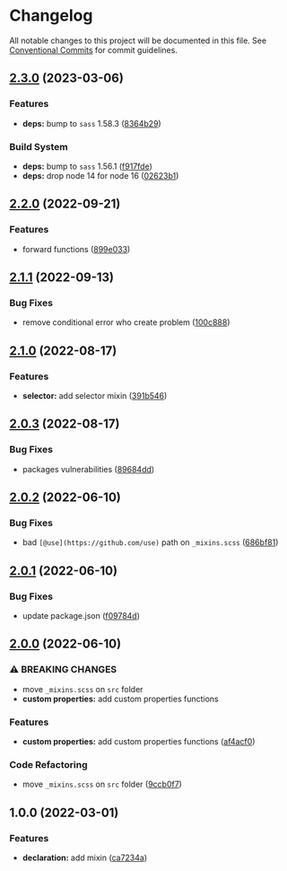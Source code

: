 # Changelog

All notable changes to this project will be documented in this file. See [Conventional Commits](https://conventionalcommits.org) for commit guidelines.

## [2.3.0](https://github.com/unsass/css/compare/v2.2.0...v2.3.0) (2023-03-06)


### Features

* **deps:** bump to `sass` 1.58.3 ([8364b29](https://github.com/unsass/css/commit/8364b29bb8216b6fc5fd71ea988ab504883a733d))


### Build System

* **deps:** bump to `sass` 1.56.1 ([f917fde](https://github.com/unsass/css/commit/f917fde44126a2e78a55be694a55153baf4e99aa))
* **deps:** drop node 14 for node 16 ([02623b1](https://github.com/unsass/css/commit/02623b1646893e12aa928de7fc0c5d19849f70f3))

## [2.2.0](https://github.com/unsass/css/compare/v2.1.1...v2.2.0) (2022-09-21)


### Features

* forward functions ([899e033](https://github.com/unsass/css/commit/899e03396f296e0f2d17cbe07d5a2b5b9031c2d2))

## [2.1.1](https://github.com/unsass/css/compare/v2.1.0...v2.1.1) (2022-09-13)


### Bug Fixes

* remove conditional error who create problem ([100c888](https://github.com/unsass/css/commit/100c888021db1e831245cba75cde17c89afae6ae))

## [2.1.0](https://github.com/unsass/css/compare/v2.0.3...v2.1.0) (2022-08-17)


### Features

* **selector:** add selector mixin ([391b546](https://github.com/unsass/css/commit/391b54632f6d44f8478d73632bafc0e0d786fbcf))

## [2.0.3](https://github.com/unsass/css/compare/v2.0.2...v2.0.3) (2022-08-17)


### Bug Fixes

* packages vulnerabilities ([89684dd](https://github.com/unsass/css/commit/89684dd0868b5e50d25e60ae0607abb5e11aca2a))

## [2.0.2](https://github.com/unsass/css/compare/v2.0.1...v2.0.2) (2022-06-10)


### Bug Fixes

* bad `[@use](https://github.com/use)` path on `_mixins.scss` ([686bf81](https://github.com/unsass/css/commit/686bf81818fad6fae3a909dd7a8d32cfff24a56f))

## [2.0.1](https://github.com/unsass/css/compare/v2.0.0...v2.0.1) (2022-06-10)


### Bug Fixes

* update package.json ([f09784d](https://github.com/unsass/css/commit/f09784dbfe51bcf353f447be8c160884ab10ed9a))

## [2.0.0](https://github.com/unsass/css/compare/v1.0.0...v2.0.0) (2022-06-10)


### ⚠ BREAKING CHANGES

* move `_mixins.scss` on `src` folder
* **custom properties:** add custom properties functions

### Features

* **custom properties:** add custom properties functions ([af4acf0](https://github.com/unsass/css/commit/af4acf0484b5af057f783eb4ee77b382e2993d78))


### Code Refactoring

* move `_mixins.scss` on `src` folder ([9ccb0f7](https://github.com/unsass/css/commit/9ccb0f7d4b12407585a34270e1c04e31daf4d914))

## 1.0.0 (2022-03-01)


### Features

* **declaration:** add mixin ([ca7234a](https://github.com/unsass/css/commit/ca7234a546260b0fd2862ab60d1d4593b7833b06))
